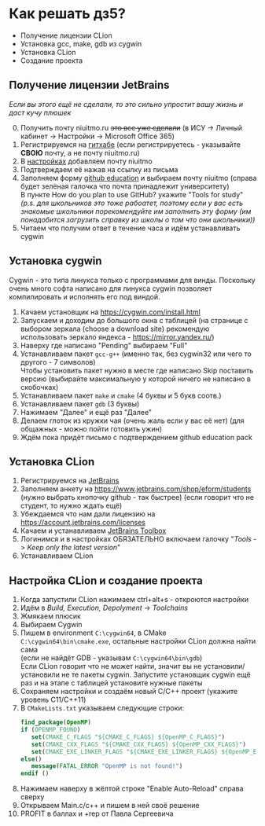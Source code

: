 # Как решать дз5?
- Получение лицензии CLion
- Установка gcc, make, gdb из cygwin
- Установка CLion
- Создание проекта

## Получение лицензии JetBrains
_Если вы этого ещё не сделали, то это сильно упростит вашу жизнь и даст кучу плюшек_

0) Получить почту niuitmo.ru ~~это все уже сделали~~ (в ИСУ -> Личный кабинет -> Настройки -> Microsoft Office 365)
1) Регистрируемся на [гитхабе](github.com) (если регистрируетесь - указывайте **СВОЮ** почту, а не почту niuitmo.ru)
2) В [настройках](https://github.com/settings/emails) добавляем почту niuitmo
3) Подтверждаем её нажав на ссылку из письма
4) Заполняем форму [github education](https://education.github.com/discount_requests/student_application) и выбираем почту niuitmo (справа будет зелёная галочка что почта принадлежит университету)  
   В пункте How do you plan to use GitHub? укажите "Tools for study"  
_(p.s. для школьников это тоже рабоатет, поэтому если у вас есть знакомые школьники порекомендуйте им заполнить эту форму (им понадобится загрузить справку из школы о том что они школьники))_
5) Читаем что получим ответ в течение часа и идём устанавливать cygwin

## Установка cygwin
Cygwin - это типа линукса только с программами для винды. Поскольку очень много софта написано для линукса cygwin позволяет компилировать и исполнять его под виндой.
1) Качаем установщик на https://cygwin.com/install.html
2) Запускаем и доходим до большого окна с таблицей (на странице с выбором зеркала (choose a download site) рекомендую использовать зеркало яндекса - https://mirror.yandex.ru/)
3) Наверху где написано "Pending" выбираем "Full"
4) Устанавливаем пакет `gcc-g++` (именно так, без cygwin32 или чего то другого - 7 символов)  
Чтобы установить пакет нужно в месте где написано Skip поставить версию (выбирайте максимальную у которой ничего не написано в скобочках)
5) Устанавливаем пакет `make` и `cmake` (4 буквы и 5 букв соотв.)
6) Устанавливаем пакет `gdb` (3 буквы)
7) Нажимаем "Далее" и ещё раз "Далее"
8) Делаем глоток из кружки чая (очень жаль если у вас её нет) (для общажных - можно пойти готовить ужин)
9) Ждём пока придёт письмо с подтверждением github education pack

## Установка CLion
1) Регистрируемся на [JetBrains](https://account.jetbrains.com/login)
2) Заполняем анкету на https://www.jetbrains.com/shop/eform/students (нужно выбрать кнопочку github - так быстрее) (если говорит что не студент, то нужно ждать ещё)
3) Убеждаемся что нам дали лицензию на https://account.jetbrains.com/licenses
4) Качаем и устанавливаем [JetBrains Toolbox](https://www.jetbrains.com/ru-ru/toolbox-app/)
5) Логинимся и в настройках ОБЯЗАТЕЛЬНО включаем галочку "_Tools_ -> _Keep only the latest version_"
6) Устанавливаем CLion

## Настройка CLion и создание проекта
1) Когда запустили CLion нажимаем ctrl+alt+s - откроются настройки
2) Идём в _Build, Execution, Depolyment_ -> _Toolchains_
3) Жмякаем плюсик
4) Выбираем Cygwin
5) Пишем в environment `C:\cygwin64`, в CMake `C:\cygwin64\bin\cmake.exe`, остальные настройки CLion должна найти сама  
   (если не найдёт GDB - указывам `C:\cygwin64\bin\gdb`)  
   Если CLion говорит что не может найти, значит вы не установили/установили не те пакеты cygwin. Запустите установщик cygwin ещё раз и на этапе с таблицей установите нужные пакеты
6) Сохраняем настройки и создаём новый C/C++ проект (укажите уровень C11/C++11)
7) В `CMakeLists.txt` указываем следующие строки:
   ```CMake
   find_package(OpenMP)
   if (OPENMP_FOUND)
      set(CMAKE_C_FLAGS "${CMAKE_C_FLAGS} ${OpenMP_C_FLAGS}")
      set(CMAKE_CXX_FLAGS "${CMAKE_CXX_FLAGS} ${OpenMP_CXX_FLAGS}")
      set(CMAKE_EXE_LINKER_FLAGS "${CMAKE_EXE_LINKER_FLAGS} ${OpenMP_EXE_LINKER_FLAGS}")
   else()
      message(FATAL_ERROR "OpenMP is not found!")
   endif ()
   ```
8) Нажимаем наверху в жёлтой строке "Enable Auto-Reload" справа сверху
9) Открываем Main.c/c++ и пишем в ней своё решение
10) PROFIT в баллах и +rep от Павла Сергеевича

